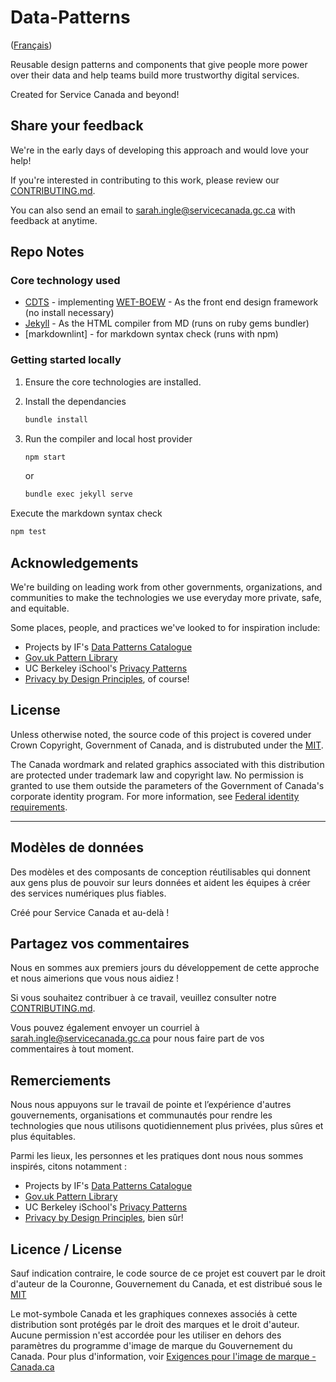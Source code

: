 # Data-Patterns

([Français](#Modèles-de-données))

Reusable design patterns and components that give people more power over their data and help teams build more trustworthy digital services.

Created for Service Canada and beyond!

## Share your feedback

We're in the early days of developing this approach and would love your help!

If you're interested in contributing to this work, please review our [CONTRIBUTING.md](CONTRIBUTING.md).

You can also send an email to sarah.ingle@servicecanada.gc.ca with feedback at anytime.

## Repo Notes

### Core technology used

* [CDTS](https://cenw-wscoe.github.io/sgdc-cdts/docs/index-en.html) - implementing [WET-BOEW](https://wet-boew.github.io/wet-boew-styleguide/index-en.html) - As the front end design framework (no install necessary)
* [Jekyll](https://jekyllrb.com/) - As the HTML compiler from MD (runs on ruby gems bundler)
* [markdownlint] - for markdown syntax check (runs with npm)

### Getting started locally

1. Ensure the core technologies are installed.
2. Install the dependancies

   ```bash
   bundle install
   ```

3. Run the compiler and local host provider

   ```bash
   npm start
   ```

   or

   ```bash
   bundle exec jekyll serve
   ```

Execute the markdown syntax check

```bash
npm test
```

## Acknowledgements

We're building on leading work from other governments, organizations, and communities to make the technologies we use everyday more private, safe, and equitable.

Some places, people, and practices we've looked to for inspiration include:

* Projects by IF's [Data Patterns Catalogue](https://catalogue.projectsbyif.com/)
* [Gov.uk Pattern Library](https://design-system.service.gov.uk/patterns/)
* UC Berkeley iSchool's [Privacy Patterns](https://www.privacypatterns.org/)
* [Privacy by Design Principles](https://www.ipc.on.ca/wp-content/uploads/resources/7foundationalprinciples.pdf), of course!

## License

Unless otherwise noted, the source code of this project is covered under Crown Copyright, Government of Canada, and is distrubuted under the [MIT](LICENSE).

The Canada wordmark and related graphics associated with this distribution are protected under trademark law and copyright law.
No permission is granted to use them outside the parameters of the Government of Canada's corporate identity program.
For more information, see [Federal identity requirements](https://www.canada.ca/en/treasury-board-secretariat/topics/government-communications/federal-identity-requirements.html).

------

## Modèles de données

Des modèles et des composants de conception réutilisables qui donnent aux gens plus de pouvoir sur leurs données et aident les équipes à créer des services numériques plus fiables.

Créé pour Service Canada et au-delà !

## Partagez vos commentaires

Nous en sommes aux premiers jours du développement de cette approche et nous aimerions que vous nous aidiez !

Si vous souhaitez contribuer à ce travail, veuillez consulter notre [CONTRIBUTING.md](CONTRIBUTING.md).

Vous pouvez également envoyer un courriel à sarah.ingle@servicecanada.gc.ca pour nous faire part de vos commentaires à tout moment.

## Remerciements

Nous nous appuyons sur le travail de pointe et l’expérience d'autres gouvernements, organisations et communautés pour rendre les technologies que nous utilisons quotidiennement plus privées, plus sûres et plus équitables.

Parmi les lieux, les personnes et les pratiques dont nous nous sommes inspirés, citons notamment :

* Projects by IF's [Data Patterns Catalogue](https://catalogue.projectsbyif.com/)
* [Gov.uk Pattern Library](https://design-system.service.gov.uk/patterns/)
* UC Berkeley iSchool's [Privacy Patterns](https://www.privacypatterns.org/)
* [Privacy by Design Principles](https://www.ipc.on.ca/wp-content/uploads/resources/7foundationalprinciples.pdf), bien sûr!

## Licence / License

Sauf indication contraire, le code source de ce projet est couvert par le droit d'auteur de la Couronne, Gouvernement du Canada, et est distribué sous le [MIT](LICENSE)

Le mot-symbole Canada et les graphiques connexes associés à cette distribution sont protégés par le droit des marques et le droit d'auteur.
Aucune permission n'est accordée pour les utiliser en dehors des paramètres du programme d'image de marque du Gouvernement du Canada.
Pour plus d'information, voir [Exigences pour l'image de marque - Canada.ca](https://www.canada.ca/fr/secretariat-conseil-tresor/sujets/communications-gouvernementales/exigences-image-marque.html)
